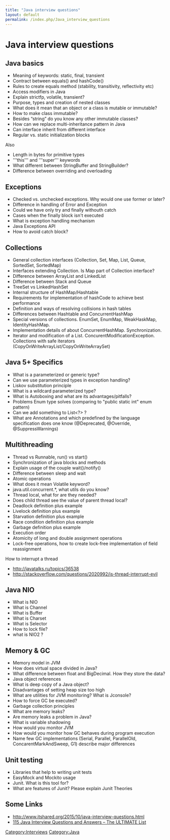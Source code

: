 ```yaml
---
title: "Java interview questions"
layout: default
permalink: /index.php/Java_interview_questions
---
```


# Java interview questions

## Java basics
- Meaning of keywords: static, final, transient
- Contract between equals() and hashCode()
- Rules to create equals method (stability, transitivity, reflectivity etc)
- Access modifiers in Java
- Explain strictfp, volatile, transient?
- Purpose, types and creation of nested classes
- What does it mean that an object or a class is mutable or immutable?
- How to make class immutable?
- Besides “string” do you know any other immutable classes?
- How can we replace multi-inheritance pattern in Java
- Can interface inherit from different interface
- Regular vs. static initialization blocks

Also
- Length in bytes for primitive types
- '''this''' and '''super''' keywords
- What different between StringBuffer and StringBuilder? 
- Difference between overriding and overloading


## Exceptions
- Checked vs. unchecked exceptions. Why would one use former or later?
- Difference in handling of Error and Exception
- Could we have only try and finally withouth catch
- Cases when the finally block isn't executed
- What is exception handling mechanism
- Java Exceptions API
- How to avoid catch block?


## Collections
- General collection interfaces (Collection, Set, Map, List, Queue, SortedSet, SortedMap)
- Interfaces extending Collection. Is Map part of Collection interface?
- Difference between ArrayList and LinkedList
- Difference between Stack and Queue
- TreeSet vs LinkedHashSet
- Internal structure of HashMap/Hashtable
- Requirements for implementation of hashCode to achieve best performance
- Definition and ways of resolving collisions in hash tables
- Differences between Hashtable and ConcurrentHashMap
- Special versions of collections. EnumSet, EnumMap, WeakHaskMap, IdentityHashMap.
- Implementation details of about ConcurrentHashMap. Synchronization.
- Iterator and modification of a List. ConcurentModificationException. Collections with safe iterators (CopyOnWriteArrayList/CopyOnWriteArraySet)


## Java 5+ Specifics
- What is a parameterized or generic type?
- Can we use parameterized types in exception handling?
- Liskov substitution principle
- What is a wildcard parameterized type?
- What is Autoboxing and what are its advantages/pitfalls?
- Problems Enum type solves (comparing to "public static int" enum pattern)
- Can we add something to List<?> ?
- What are Annotations and which predefined by the language specification does one know (@Deprecated, @Override, @SuppressWarnings)



## Multithreading
- Thread vs Runnable, run() vs start()
- Synchronization of java blocks and methods
- Explain usage of the couple wait()/notify()
- Difference between sleep and wait
- Atomic operations
- What does it mean Volatile keyword?
- java.util.concurrent.*, what utils do you know?
- Thread local, what for are they needed?
- Does child thread see the value of parent thread local?
- Deadlock definition plus example
- Livelock definition plus example
- Starvation definition plus example
- Race condition definition plus example
- Garbage definition plus example
- Execution order
- Atomicity of long and double assignment operations
- Lock-free operations, how to create lock-free implementation of field reassignment


How to interrupt a thread
- http://javatalks.ru/topics/36538
- http://stackoverflow.com/questions/2020992/is-thread-interrupt-evil


## Java NIO
- What is NIO
- What is Channel
- What is Buffer
- What is Charset
- What is Selector
- How to lock file?
- what is NIO2 ?


## Memory & GC
- Memory model in JVM
- How does virtual space divided in Java?
- What difference between float and BigDecimal. How they store the data?
- Java object references
- What is deep copy of a Java object?
- Disadvantages of setting heap size too high
- What are utilities for JVM monitoring? What is Jconsole?
- How to force GC be executed?
- Garbage collection principles
- What are memory leaks?
- Are memory leaks a problem in Java?
- What is variable shadowing
- How would you monitor JVM
- How would you monitor how GC behaves during program execution
- Name few GC implementations (Serial, Parallel, ParallelOld, ConcarentMarkAndSweep, G1) describe major  differences



## Unit testing
- Libraries that help to writing unit tests
- EasyMock and Mockito usage
- Junit. What is this tool for?
- What are features of Junit? Please explain Junit Theories


## Some Links
- http://www.itshared.org/2015/10/java-interview-questions.html
- [115 Java Interview Questions and Answers – The ULTIMATE List](http://www.evernote.com/shard/s344/sh/0a9befd7-507d-4a9b-be08-fb5e39876219/2718ba3054cec6ef43edba0b19606277)

[Category:Interviews](Category_Interviews)
[Category:Java](Category_Java)